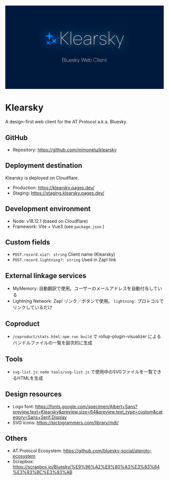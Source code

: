 ![Klearsky](./public/img/ogp.png "Klearsky")

# Klearsky
A design-first web client for the AT Protocol a.k.a. Bluesky.

## GitHub
* Repository: https://github.com/mimonelu/klearsky

## Deployment destination
Klearsky is deployed on Cloudflare.
* Production: https://klearsky.pages.dev/
* Staging: https://staging.klearsky.pages.dev/

## Development environment
* Node: v18.12.1 (based on Cloudflare)
* Framework: Vite + Vue3 (see `package.json` )

## Custom fields
* `POST.record.via?: string` Client name (Klearsky)
* `POST.record.lightning?: string` Used in Zap! link

## External linkage services
* MyMemory: 自動翻訳で使用。ユーザーのメールアドレスを自動付与している
* Lightning Network: Zap! リンク／ボタンで使用。 `lightning:` プロトコルでリンクしているだけ

## Coproduct
* `/coproduct/stats.html`: `npm run build` で rollup-plugin-visualizer によるバンドルファイルの一覧を副次的に生成

## Tools
* `svg-list.js`: `node tools/svg-list.js` で使用中のSVGファイルを一覧できるHTMLを生成

## Design resources
* Logo font: https://fonts.google.com/specimen/Albert+Sans?preview.text=Klearsky&preview.size=64&preview.text_type=custom&category=Sans+Serif,Display
* SVG icons: https://pictogrammers.com/library/mdi/

## Others
* AT Protocol Ecosystem: https://github.com/bluesky-social/atproto-ecosystem
* Scrapbox: https://scrapbox.io/Bluesky/%E9%96%A2%E9%80%A3%E3%83%84%E3%83%BC%E3%83%AB
